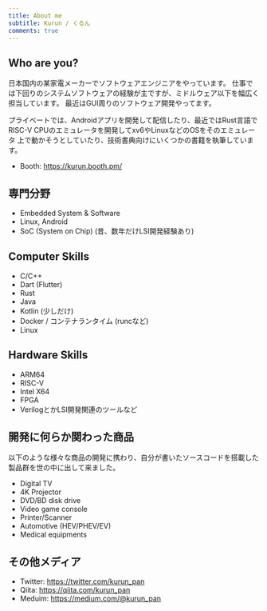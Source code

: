 ```yaml
---
title: About me
subtitle: Kurun / くるん
comments: true
---
```


## Who are you?
日本国内の某家電メーカーでソフトウェアエンジニアをやっています。
仕事では下回りのシステムソフトウェアの経験が主ですが、ミドルウェア以下を幅広く担当しています。
最近はGUI周りのソフトウェア開発やってます。

プライベートでは、Androidアプリを開発して配信したり、最近ではRust言語で
RISC-V CPUのエミュレータを開発してxv6やLinuxなどのOSをそのエミュレータ
上で動かそうとしていたり、技術書典向けにいくつかの書籍を執筆しています。

 - Booth: https://kurun.booth.pm/

## 専門分野
 - Embedded System & Software
 - Linux, Android
 - SoC (System on Chip) (昔、数年だけLSI開発経験あり)

## Computer Skills
 - C/C++
 - Dart (Flutter)
 - Rust
 - Java
 - Kotlin (少しだけ)
 - Docker / コンテナランタイム (runcなど)
 - Linux

## Hardware Skills
 - ARM64
 - RISC-V
 - Intel X64
 - FPGA
 - VerilogとかLSI開発関連のツールなど

## 開発に何らか関わった商品
以下のような様々な商品の開発に携わり、自分が書いたソースコードを搭載した製品群を世の中に出して来ました。
 - Digital TV
 - 4K Projector
 - DVD/BD disk drive
 - Video game console
 - Printer/Scanner
 - Automotive (HEV/PHEV/EV)
 - Medical equipments

## その他メディア
 - Twitter: https://twitter.com/kurun_pan
 - Qiita: https://qiita.com/kurun_pan
 - Meduim: https://medium.com/@kurun_pan
